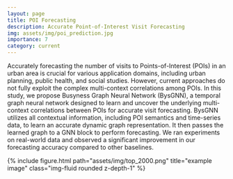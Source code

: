 ```yaml
---
layout: page
title: POI Forecasting
description: Accurate Point-of-Interest Visit Forecasting
img: assets/img/poi_prediction.jpg
importance: 7
category: current
---
```


Accurately forecasting the number of visits to Points-of-Interest (POIs) in an urban area is crucial for various application domains, including urban planning, public health, and social studies. However, current approaches do not fully exploit the complex multi-context correlations among POIs. In this study, we propose Busyness Graph Neural Network (BysGNN), a temporal graph neural network designed to learn and uncover the underlying multi-context correlations between POIs for accurate visit forecasting. BysGNN utilizes all contextual information, including POI semantics and time-series data, to learn an accurate dynamic graph representation. It then passes the learned graph to a GNN block to perform forecasting. We ran experiments on real-world data and observed a significant improvement in our forecasting accuracy compared to other baselines.

<div class="row">
    <div class="col-sm mt-3 mt-md-0">
        {% include figure.html path="assets/img/top_2000.png" title="example image" class="img-fluid rounded z-depth-1" %}
    </div>
</div>